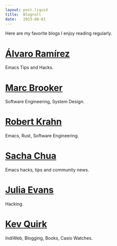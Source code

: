 ```yaml
---
layout: post.liquid
title:  Blogroll
date:   2023-08-01
---
```


Here are my favorite blogs I enjoy reading regularly.

# [Álvaro Ramírez](https://xenodium.com/)

Emacs Tips and Hacks.

# [Marc Brooker](https://brooker.co.za/blog/)

Software Engineering, System Design.

# [Robert Krahn](https://robert.kra.hn/)

Emacs, Rust, Software Engineering.

# [Sacha Chua](https://sachachua.com/blog/)

Emacs hacks, tips and community news.

# [Julia Evans](https://jvns.ca/)

Hacking.

# [Kev Quirk](https://kevquirk.com/)

IndiWeb, Blogging, Books, Casio Watches.
